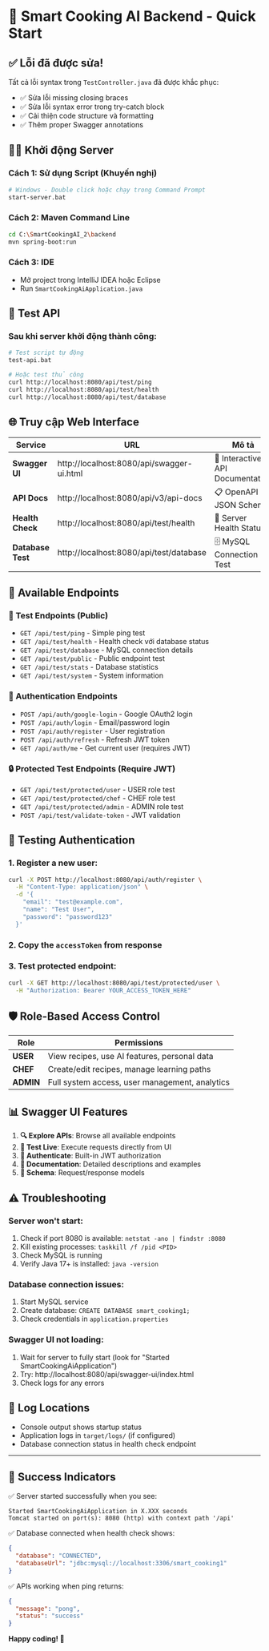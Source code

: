 # 🚀 Smart Cooking AI Backend - Quick Start

## ✅ Lỗi đã được sửa!

Tất cả lỗi syntax trong `TestController.java` đã được khắc phục:

- ✅ Sửa lỗi missing closing braces
- ✅ Sửa lỗi syntax error trong try-catch block
- ✅ Cải thiện code structure và formatting
- ✅ Thêm proper Swagger annotations

## 🏃‍♂️ Khởi động Server

### Cách 1: Sử dụng Script (Khuyến nghị)

```bash
# Windows - Double click hoặc chạy trong Command Prompt
start-server.bat
```

### Cách 2: Maven Command Line

```bash
cd C:\SmartCookingAI_2\backend
mvn spring-boot:run
```

### Cách 3: IDE

- Mở project trong IntelliJ IDEA hoặc Eclipse
- Run `SmartCookingAiApplication.java`

## 🧪 Test API

### Sau khi server khởi động thành công:

```bash
# Test script tự động
test-api.bat

# Hoặc test thủ công
curl http://localhost:8080/api/test/ping
curl http://localhost:8080/api/test/health
curl http://localhost:8080/api/test/database
```

## 🌐 Truy cập Web Interface

| Service           | URL                                       | Mô tả                            |
| ----------------- | ----------------------------------------- | -------------------------------- |
| **Swagger UI**    | http://localhost:8080/api/swagger-ui.html | 📖 Interactive API Documentation |
| **API Docs**      | http://localhost:8080/api/v3/api-docs     | 📋 OpenAPI JSON Schema           |
| **Health Check**  | http://localhost:8080/api/test/health     | 🏥 Server Health Status          |
| **Database Test** | http://localhost:8080/api/test/database   | 🗄️ MySQL Connection Test         |

## 🎯 Available Endpoints

### 🧪 Test Endpoints (Public)

- `GET /api/test/ping` - Simple ping test
- `GET /api/test/health` - Health check với database status
- `GET /api/test/database` - MySQL connection details
- `GET /api/test/public` - Public endpoint test
- `GET /api/test/stats` - Database statistics
- `GET /api/test/system` - System information

### 🔐 Authentication Endpoints

- `POST /api/auth/google-login` - Google OAuth2 login
- `POST /api/auth/login` - Email/password login
- `POST /api/auth/register` - User registration
- `POST /api/auth/refresh` - Refresh JWT token
- `GET /api/auth/me` - Get current user (requires JWT)

### 🔒 Protected Test Endpoints (Require JWT)

- `GET /api/test/protected/user` - USER role test
- `GET /api/test/protected/chef` - CHEF role test
- `GET /api/test/protected/admin` - ADMIN role test
- `POST /api/test/validate-token` - JWT validation

## 🔑 Testing Authentication

### 1. Register a new user:

```bash
curl -X POST http://localhost:8080/api/auth/register \
  -H "Content-Type: application/json" \
  -d '{
    "email": "test@example.com",
    "name": "Test User",
    "password": "password123"
  }'
```

### 2. Copy the `accessToken` from response

### 3. Test protected endpoint:

```bash
curl -X GET http://localhost:8080/api/test/protected/user \
  -H "Authorization: Bearer YOUR_ACCESS_TOKEN_HERE"
```

## 🛡️ Role-Based Access Control

| Role      | Permissions                                    |
| --------- | ---------------------------------------------- |
| **USER**  | View recipes, use AI features, personal data   |
| **CHEF**  | Create/edit recipes, manage learning paths     |
| **ADMIN** | Full system access, user management, analytics |

## 📊 Swagger UI Features

1. **🔍 Explore APIs**: Browse all available endpoints
2. **🧪 Test Live**: Execute requests directly from UI
3. **🔐 Authenticate**: Built-in JWT authorization
4. **📖 Documentation**: Detailed descriptions and examples
5. **📝 Schema**: Request/response models

## ⚠️ Troubleshooting

### Server won't start:

1. Check if port 8080 is available: `netstat -ano | findstr :8080`
2. Kill existing processes: `taskkill /f /pid <PID>`
3. Check MySQL is running
4. Verify Java 17+ is installed: `java -version`

### Database connection issues:

1. Start MySQL service
2. Create database: `CREATE DATABASE smart_cooking1;`
3. Check credentials in `application.properties`

### Swagger UI not loading:

1. Wait for server to fully start (look for "Started SmartCookingAiApplication")
2. Try: http://localhost:8080/api/swagger-ui/index.html
3. Check logs for any errors

## 📝 Log Locations

- Console output shows startup status
- Application logs in `target/logs/` (if configured)
- Database connection status in health check endpoint

---

## 🎉 Success Indicators

✅ Server started successfully when you see:

```
Started SmartCookingAiApplication in X.XXX seconds
Tomcat started on port(s): 8080 (http) with context path '/api'
```

✅ Database connected when health check shows:

```json
{
  "database": "CONNECTED",
  "databaseUrl": "jdbc:mysql://localhost:3306/smart_cooking1"
}
```

✅ APIs working when ping returns:

```json
{
  "message": "pong",
  "status": "success"
}
```

**Happy coding! 🚀**

